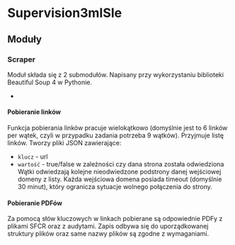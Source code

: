 # Supervision3mISIe

## Moduły

### Scraper
Moduł składa się z 2 submodułów. Napisany przy wykorzystaniu biblioteki Beautiful Soup 4 w Pythonie. 

* 

#### Pobieranie linków
Funkcja pobierania linków pracuje wielokątkowo (domyślnie jest to 6 linków per wątek, czyli w przypadku zadania potrzeba 9 wątków).
Przyjmuje listę linków. Tworzy pliki JSON zawierające:
 * `klucz` - url
 * `wartość` - true/false w zależności czy dana strona została odwiedziona
Wątki odwiedzają kolejne nieodwiedzone podstrony danej wejściowej domeny z listy. Każda wejściowa domena posiada timeout (domyślnie 30 minut), który ogranicza sytuacje wolnego połączenia do strony.

#### Pobieranie PDFów
Za pomocą słów kluczowych w linkach pobierane są odpowiednie PDFy z plikami SFCR oraz z audytami. Zapis odbywa się do uporządkowanej struktury plików oraz same nazwy plików są zgodne z wymaganiami.

